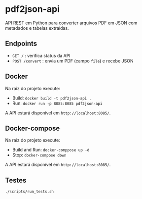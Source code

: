 # pdf2json-api

API REST em Python para converter arquivos PDF em JSON com metadados e tabelas extraídas.


## Endpoints

- `GET /` : verifica status da API  
- `POST /convert` : envia um PDF (campo `file`) e recebe JSON  

## Docker

Na raiz do projeto execute:

- Build: `docker build -t pdf2json-api .`  
- Run: `docker run -p 8085:8085 pdf2json-api`  

A API estará disponível em `http://localhost:8085/`.

## Docker-compose

Na raiz do projeto execute:

- Build and Run: `docker-comppose up -d`
- Stop: `docker-compose down`

A API estará disponível em `http://localhost:8085/`.

## Testes

`./scripts/run_tests.sh`